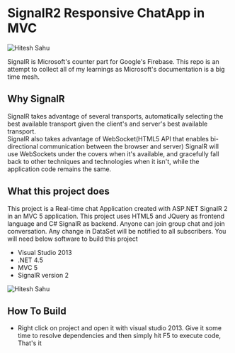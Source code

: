 # SignalR2 Responsive ChatApp in MVC


![Hitesh Sahu](https://github.com/hiteshsahu/SignalR2-ChatApp-MVC-/blob/master/Art/banner.png?raw=true "Chat App")

   SignalR is Microsoft's counter part for Google's Firebase. This repo is an attempt to collect all of my learnings as Microsoft's documentation is a big time mesh. 
   
## Why SignalR #
   
   SignalR takes advantage of several transports, automatically selecting the best available transport given the client's and server's best available transport.  
   SignalR also takes advantage of WebSocket(HTML5 API that enables bi-directional communication between the browser and server) SignalR will use WebSockets under the covers when it's available, and gracefully fall back to other techniques and technologies when it isn't, while the application code remains the same.
  
   
## What this project does ##

  This project is a Real-time chat Application created with ASP.NET SignalR 2 in an MVC 5 application. This project uses HTML5 and JQuery as frontend language and C# SignalR as backend. Anyone can join group chat and join conversation. Any change in DataSet will be notified to all subscribers. You will need below software to build this project
 
-  Visual Studio 2013
- .NET 4.5
-  MVC 5
-  SignalR version 2

![Hitesh Sahu](https://github.com/hiteshsahu/SignalR2-ChatApp-MVC-/blob/master/Art/android_chatting.png?raw=true "Chatting")

## How To Build  ##

- Right click on project and open it with visual studio 2013. Give it some time to resolve dependencies and then simply hit F5 to execute code, That's it
